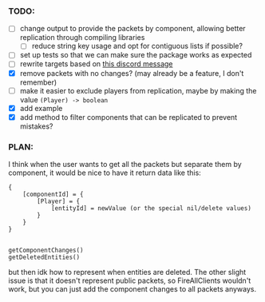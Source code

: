### TODO:
- [ ] change output to provide the packets by component, allowing better replication through compiling libraries
    - [ ] reduce string key usage and opt for contiguous lists if possible?
- [ ] set up tests so that we can make sure the package works as expected
- [ ] rewrite targets based on [this discord message](https://discord.com/channels/385151591524597761/1248734074940559511/1341854413014175797)
- [x] remove packets with no changes? (may already be a feature, I don't remember)
- [ ] make it easier to exclude players from replication, maybe by making the value `(Player) -> boolean`
- [x] add example
- [x] add method to filter components that can be replicated to prevent mistakes?

### PLAN:
I think when the user wants to get all the packets but separate them by component, it would be nice to have it return data like this:
```luau
{
    [componentId] = {
        [Player] = {
            [entityId] = newValue (or the special nil/delete values)
        }
    }
}


getComponentChanges()
getDeletedEntities()
```
but then idk how to represent when entities are deleted. The other slight issue is that it doesn't represent public packets, so FireAllClients wouldn't work, but you can just add the component changes to all packets anyways.
